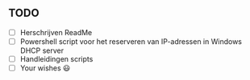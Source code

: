 ## TODO
- [ ] Herschrijven ReadMe
- [ ] Powershell script voor het reserveren van IP-adressen in Windows DHCP server
- [ ] Handleidingen scripts
- [ ] Your wishes :smiley: